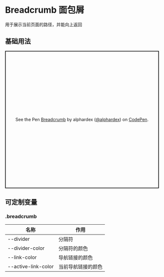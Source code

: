 # Breadcrumb 面包屑

用于展示当前页面的路径，并能向上返回

## 基础用法

<p class="codepen" data-height="450" data-theme-id="dark" data-default-tab="css,result" data-user="alphardex" data-slug-hash="WNvLvgX" style="height: 450px; box-sizing: border-box; display: flex; align-items: center; justify-content: center; border: 2px solid; margin: 1em 0; padding: 1em;" data-pen-title="Breadcrumb">
  <span>See the Pen <a href="https://codepen.io/alphardex/pen/WNvLvgX">
  Breadcrumb</a> by alphardex (<a href="https://codepen.io/alphardex">@alphardex</a>)
  on <a href="https://codepen.io">CodePen</a>.</span>
</p>
<script async src="https://static.codepen.io/assets/embed/ei.js"></script>

## 可定制变量

### .breadcrumb

| 名称                | 作用               |
| ------------------- | ------------------ |
| --divider           | 分隔符             |
| --divider-color     | 分隔符的颜色       |
| --link-color        | 导航链接的颜色     |
| --active-link-color | 当前导航链接的颜色 |
